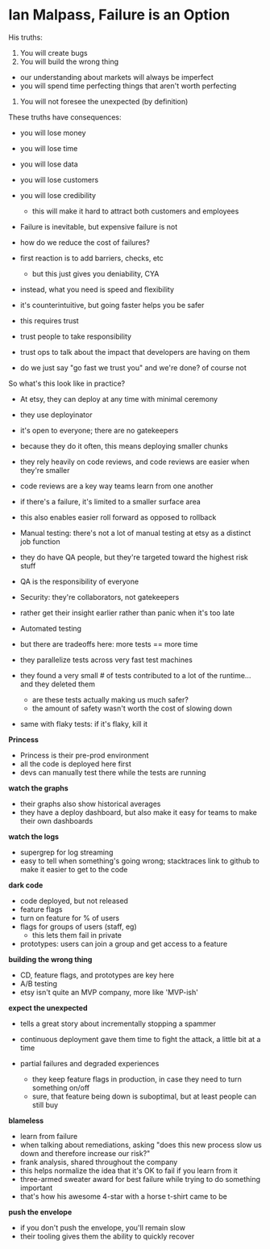 # Ian Malpass, Failure is an Option

His truths:

1. You will create bugs
1. You will build the wrong thing
 - our understanding about markets will always be imperfect
 - you will spend time perfecting things that aren't worth perfecting
1. You will not foresee the unexpected (by definition)

These truths have consequences:

- you will lose money
- you will lose time
- you will lose data
- you will lose customers
- you will  lose credibility
  - this will make it hard to attract both customers and employees

- Failure is inevitable, but expensive failure is not

- how do we reduce the cost of failures?

- first reaction is to add barriers, checks, etc
  - but this just gives you deniability, CYA

- instead, what you need is speed and flexibility
- it's counterintuitive, but going faster helps you be safer

- this requires trust
- trust people to take responsibility
- trust ops to talk about the impact that developers are having on them

- do we just say "go fast we trust you" and we're done? of course not

So what's this look like in practice?


- At etsy, they can deploy at any time with minimal ceremony
- they use deployinator
- it's open to everyone; there are no gatekeepers
- because they do it often, this means deploying smaller chunks
- they rely heavily on code reviews, and code reviews are easier when they're smaller
- code reviews are a key way teams learn from one another
- if there's a failure, it's limited to a smaller surface area
- this also enables easier roll forward as opposed to rollback

- Manual testing: there's not a lot of manual testing at etsy as a distinct job function
- they do have QA people, but they're targeted toward the highest risk stuff
- QA is the responsibility of everyone

- Security: they're collaborators, not gatekeepers
- rather get their insight earlier rather than panic when it's too late

- Automated testing
- but there are tradeoffs here: more tests == more time
- they parallelize tests across very fast test machines
- they found a very small # of tests contributed to a lot of the runtime... and they deleted them
  - are these tests actually making us much safer?
  - the amount of safety wasn't worth the cost of slowing down
- same with flaky tests: if it's flaky, kill it

**Princess**

- Princess is their pre-prod environment
- all the code is deployed here first
- devs can manually test there while the tests are running

**watch the graphs**

- their graphs also show historical averages
- they have a deploy dashboard, but also make it easy for teams to make their own dashboards

**watch the logs**

- supergrep for log streaming
- easy to tell when something's going wrong; stacktraces link to github to make it easier to get to the code

**dark code**

- code deployed, but not released
- feature flags
- turn on feature for % of users
- flags for groups of users (staff, eg)
  - this lets them fail in private
- prototypes: users can join a group and get access to a feature

**building the wrong thing**

- CD, feature flags, and prototypes are key here
- A/B testing
- etsy isn't quite an MVP company, more like 'MVP-ish'


**expect the unexpected**

- tells a great story about incrementally stopping a spammer
- continuous deployment gave them time to fight the attack, a little bit at a time

- partial failures and degraded experiences
  - they keep feature flags in production, in case they need to turn something on/off
  - sure, that feature being down is suboptimal, but at least people can still buy

**blameless**

- learn from failure
- when talking about remediations, asking "does this new process slow us down and therefore increase our risk?"
- frank analysis, shared throughout the company
- this helps normalize the idea that it's OK to fail if you learn from it
- three-armed sweater award for best failure while trying to do something important
- that's how his awesome 4-star with a horse t-shirt came to be

**push the envelope**

- if you don't push the envelope, you'll remain slow
- their tooling gives them the ability to quickly recover
